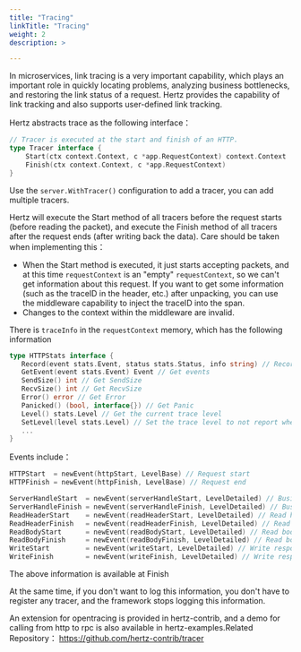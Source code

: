 ```yaml
---
title: "Tracing"
linkTitle: "Tracing"
weight: 2
description: >

---
```


In microservices, link tracing is a very important capability, which plays an important role in quickly locating problems, analyzing business bottlenecks, and restoring the link status of a request. Hertz provides the capability of link tracking and also supports user-defined link tracking.

Hertz abstracts trace as the following interface：

```go
// Tracer is executed at the start and finish of an HTTP.
type Tracer interface {
	Start(ctx context.Context, c *app.RequestContext) context.Context
	Finish(ctx context.Context, c *app.RequestContext)
}
```

Use the `server.WithTracer()` configuration to add a tracer, you can add multiple tracers.

Hertz will execute the Start method of all tracers before the request starts (before reading the packet), and execute the Finish method of all tracers after the request ends (after writing back the data). Care should be taken when implementing this：

- When the Start method is executed, it just starts accepting packets, and at this time `requestContext` is an "empty" `requestContext`, so we can't get information about this request. If you want to get some information (such as the traceID in the header, etc.) after unpacking, you can use the middleware capability to inject the traceID into the span.
- Changes to the context within the middleware are invalid.

There is `traceInfo` in the `requestContext` memory, which has the following information

```go
type HTTPStats interface {
   Record(event stats.Event, status stats.Status, info string) // Recording events
   GetEvent(event stats.Event) Event // Get events
   SendSize() int // Get SendSize
   RecvSize() int // Get RecvSize
   Error() error // Get Error
   Panicked() (bool, interface{}) // Get Panic
   Level() stats.Level // Get the current trace level
   SetLevel(level stats.Level) // Set the trace level to not report when the event level is higher than the trace level
   ...
}
```

Events include：

```go
HTTPStart  = newEvent(httpStart, LevelBase) // Request start
HTTPFinish = newEvent(httpFinish, LevelBase) // Request end

ServerHandleStart  = newEvent(serverHandleStart, LevelDetailed) // Business handler start
ServerHandleFinish = newEvent(serverHandleFinish, LevelDetailed) // Business handler end
ReadHeaderStart    = newEvent(readHeaderStart, LevelDetailed) // Read header start
ReadHeaderFinish   = newEvent(readHeaderFinish, LevelDetailed) // Read header end
ReadBodyStart      = newEvent(readBodyStart, LevelDetailed) // Read body start
ReadBodyFinish     = newEvent(readBodyFinish, LevelDetailed) // Read body end
WriteStart         = newEvent(writeStart, LevelDetailed) // Write response start
WriteFinish        = newEvent(writeFinish, LevelDetailed) // Write response end
```

The above information is available at Finish

At the same time, if you don't want to log this information, you don't have to register any tracer, and the framework stops logging this information.

An extension for opentracing is provided in hertz-contrib, and a demo for calling from http to rpc is also available in hertz-examples.Related Repository： https://github.com/hertz-contrib/tracer
